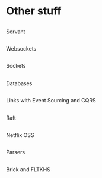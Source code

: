 
# Other stuff

##

Servant

##

Websockets

##

Sockets

##

Databases

##

Links with Event Sourcing and CQRS

##

Raft

##

Netflix OSS

##

Parsers

##

Brick and FLTKHS
